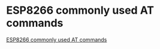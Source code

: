 # ESP8266 commonly used AT commands
[ESP8266 commonly used AT commands](https://aiwithcloud.com/2022/09/19/esp8266_commonly_used_at_commands/)